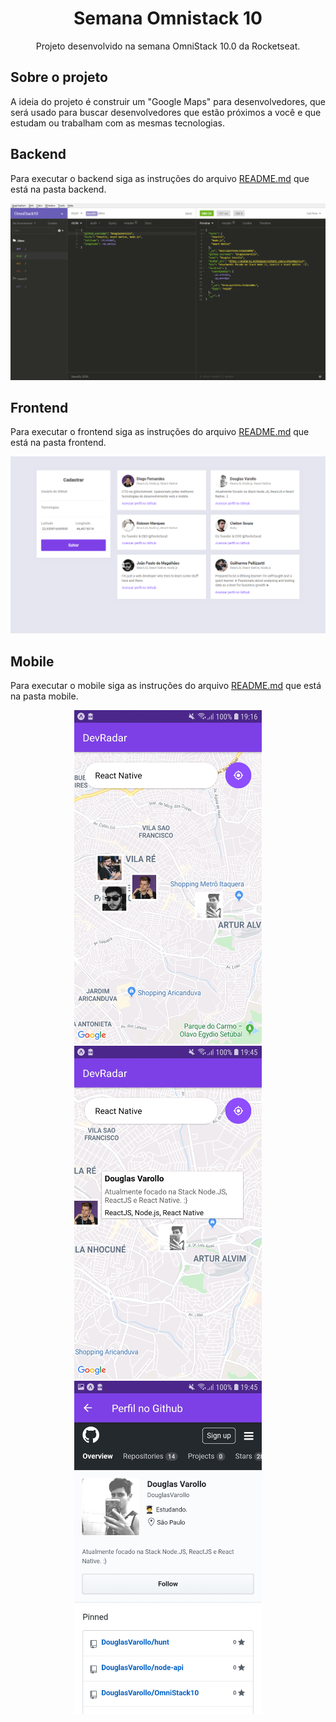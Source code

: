 <h1 align="center">Semana Omnistack 10</h1>
<p align="center">Projeto desenvolvido na semana OmniStack 10.0 da Rocketseat.</p>

## Sobre o projeto

A ideia do projeto é construir um "Google Maps" para desenvolvedores, que será usado para buscar desenvolvedores que estão próximos a você e que estudam ou trabalham com as mesmas tecnologias.

## Backend

Para executar o backend siga as instruções do arquivo [README.md](https://github.com/DouglasVarollo/OmniStack10/blob/master/backend/README.md) que está na pasta backend.

<p align="center">
  <img src="./.github/backend.png" />
</p>

## Frontend

Para executar o frontend siga as instruções do arquivo [README.md](https://github.com/DouglasVarollo/OmniStack10/blob/master/frontend/README.md) que está na pasta frontend.

<p align="center">
  <img src="./.github/frontend.png" />
</p>

## Mobile

Para executar o mobile siga as instruções do arquivo [README.md](https://github.com/DouglasVarollo/OmniStack10/blob/master/mobile/README.md) que está na pasta mobile.

<p align="center">
  <img src="./.github/expo01.jpg" width="300" />
  <img src="./.github/expo02.jpg" width="300" />
  <img src="./.github/expo03.jpg" width="300" />
</p>
